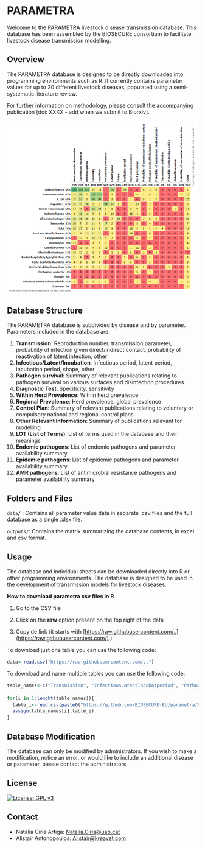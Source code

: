 # PARAMETRA

Welcome to the PARAMETRA livestock disease transmission database. This database has been assembled by the BIOSECURE consortium to facilitate livestock disease transmission modelling.

## Overview

The PARAMETRA database is designed to be directly downloaded into programming environments such as R. It currently contains parameter values for up to 20 different livestock diseases, populated using a semi-systematic literature review.

For further information on methodology, please consult the accompanying publication [doi: XXXX - add when we submit to Biorxiv].

![Parameter availability](images/2024_10_03_param_matrix.png)

## Database Structure

The PARAMETRA database is subdivided by disease and by parameter. Parameters included in the database are:

1.  **Transmission**: Reproduction number, transmission parameter, probability of infection given direct/indirect contact, probability of reactivation of latent infection, other
2.  **Infectious/Latent/Incubation**: Infectious period, latent period, incubation period, shape, other
3.  **Pathogen survival**: Summary of relevant publications relating to pathogen survival on various surfaces and disinfection procedures
4.  **Diagnostic Test**: Specificity, sensitivity
5.  **Within Herd Prevalence**: Within herd prevalence
6.  **Regional Prevalence**: Herd prevalence, global prevalence
7.  **Control Plan**: Summary of relevant publications relating to voluntary or compulsory national and regional control plans
8.  **Other Relevant Information**: Summary of publications relevant for modelling
9.  **LOT (List of Terms)**: List of terms used in the database and their meanings
10. **Endemic pathogens**: List of endemic pathogens and parameter availability summary
11. **Epidemic pathogens**: List of epidemic pathogens and parameter availability summary
12. **AMR pathogens**: List of antimicrobial resistance pathogens and parameter availability summary

## Folders and Files

`data/` : Contains all parameter value data in separate .csv files and the full database as a single .xlsx file.

`outputs/`: Contains the matrix summarizing the database contents, in excel and csv format.

## Usage

The database and individual sheets can be downloaded directly into R or other programming environments. The database is designed to be used in the development of transmission models for livestock diseases.

**How to download parametra csv files in R**

1.  Go to the CSV file

2.  Click on the **raw** option present on the top right of the data

3.  Copy de link (it starts with [https://raw.githubusercontent.com/..](https://raw.githubusercontent.com/).)

To download just one table you can use the following code:

``` r
data<-read.csv("https://raw.githubusercontent.com/..")
```

To download and name multiple tables you can use the following code:

``` r
table_names<-c("Transmission", "InfectiousLatentIncubatperiod", "PathogenSurvival","DiagnosticTest","WithinHerdPrevalence", "RegionalPrevalence", "ControlPlan", "OtherRelevantInformation", "LOT", "ChangesLog", "Endemic_Pathogens", "Epidemic_Pathogens", "AMR_Pathogens")               

for(i in 1:lenght(table_names)){
  table_i<-read.csv(paste0("https://github.com/BIOSECURE-EU/parametra/blob/main/data/",table_names[i]))
  assign(table_names[i],table_i)
}
```

## Database Modification

The database can only be modified by administrators. If you wish to make a modification, notice an error, or would like to include an additional disease or parameter, please contact the administrators.

## License

[![License: GPL v3](https://img.shields.io/badge/License-GPLv3-blue.svg)](https://www.gnu.org/licenses/gpl-3.0)

## Contact

-   Natalia Ciria Artiga: [Natalia.Ciria\@uab.cat](mailto:Natalia.Ciria@uab.cat)
-   Alistair Antonopoulos: [Alistair\@kreavet.com](mailto:Alistair@kreavet.com)

